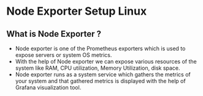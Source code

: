 # Node Exporter Setup Linux

## What is Node Exporter ?

<ul>
  <li>Node exporter is one of the Prometheus exporters which is used to expose servers or system OS metrics.</li>
  <li>With the help of Node exporter we can expose various resources of the system like RAM, CPU utilization, Memory Utilization, disk space.</li>
  <li>Node exporter runs as a system service which gathers the metrics of your system and that gathered metrics is displayed with the help of Grafana visualization tool.</li>
</ul>
